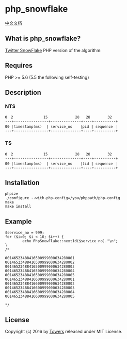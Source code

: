 # php_snowflake

[中文文档](https://github.com/Sxdd/php_snowflake/wiki/%E4%B8%AD%E6%96%87%E6%96%87%E6%A1%A3)
## What is php_snowflake?

[Twitter SnowFlake](https://github.com/twitter/snowflake) PHP version of the algorithm

## Requires
PHP >= 5.6  (5.5 the following self-testing)

## Description

### NTS
```
0　2　　　　　　    15　　　　　　 　20   28　　　   32
---+----------------+--------------+----+----------+
00 |timestamp(ms)  | service_no 　 |pid | sequence |
---+----------------+--------------+----+----------+
```

### TS
```
0　2　　　　　 　   15　　　　　　 　20   28　　　   32
---+----------------+--------------+----+----------+
00 |timestamp(ms)  | service_no 　 |tid | sequence |
---+----------------+--------------+----+----------+
```

## Installation
```
phpize
./configure --with-php-config=/you/phppath/php-config
make
make install
```
## Example
```
$service_no = 999;
for ($i=0; $i < 10; $i++) { 
        echo PhpSnowFlake::nextId($service_no)."\n";
}
/*

00146523488416500999000634280001
00146523488416500999000634280002
00146523488416500999000634280003
00146523488416500999000634280004
00146523488416500999000634280005
00146523488416600999000634280001
00146523488416600999000634280002
00146523488416600999000634280003
00146523488416600999000634280004
00146523488416600999000634280005

*/
```
## License
Copyright (c) 2016 by [Towers](http://towers.pub) released under MIT License.


